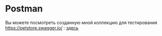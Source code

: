 # Postman
Вы можете посмотреть созданную мной коллекцию для тестирования https://petstore.swagger.io/ : <a href="https://www.postman.com/rybenok/workspace/my-workspace/collection/30937667-9685e7fa-f83d-40cd-bc1b-6018b5858670?action=share&creator=30937667"> здесь </a>
